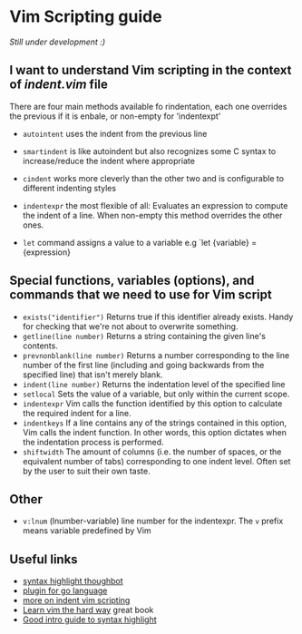 # Vim Scripting guide

_Still under development :)_

## I want to understand Vim scripting in the context of _indent.vim_ file 

There are four main methods available fo rindentation, each one overrides the previous if it is
enbale, or non-empty for 'indentexpt'

- `autointent` uses the indent from the previous line
- `smartindent` is like autoindent but also recognizes some C syntax to increase/reduce the indent
  where appropriate
- `cindent` works more cleverly than the other two and is configurable to different indenting styles
- `indentexpr` the most flexible of all: Evaluates an expression to compute the indent of a line.
  When non-empty this method overrides the other ones.

- `let` command assigns a value to a variable e.g `let {variable} = {expression}

## Special functions, variables (options), and commands that we need to use for Vim script

- `exists("identifier")` Returns true if this identifier already exists. Handy for checking that we're not
                         about to overwrite something.
- `getline(line number)` Returns a string containing the given line's contents.
- `prevnonblank(line number)` Returns a number corresponding to the line number of the first line
                             (including and going backwards from the specified line) that isn't merely blank.
- `indent(line number)` Returns the indentation level of the specified line
- `setlocal` Sets the value of a variable, but only within the current scope.
- `indentexpr` Vim calls the function identified by this option to calculate the required indent for a line. 
- `indentkeys` If a line contains any of the strings contained in this option, Vim calls the indent function.
               In other words, this option dictates when the indentation process is performed.
- `shiftwidth` The amount of columns (i.e. the number of spaces, or the equivalent number of tabs) corresponding
              to one indent level. Often set by the user to suit their own taste.

## Other

- `v:lnum` (lnumber-variable) line number for the indentexpr. The `v` prefix means variable
           predefined by Vim

## Useful links

- [syntax highlight thoughbot](https://robots.thoughtbot.com/writing-vim-syntax-plugins)
- [plugin for go language](https://github.com/fatih/vim-go)
- [more on indent vim scripting](http://www.psy.swansea.ac.uk/staff/carter/Vim/vim_indent.htm)
- [Learn vim the hard way](http://learnvimscriptthehardway.stevelosh.com/chapters/43.html) great book
- [Good intro guide to syntax highlight](http://vim.wikia.com/wiki/Creating_your_own_syntax_files)
